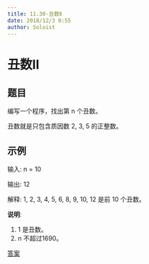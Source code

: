 ```yaml
---
title: 11.30-丑数Ⅱ
date: 2018/12/3 0:55
author: Soloist
---
```

    
# 丑数Ⅱ

## 题目

编写一个程序，找出第 n 个丑数。

丑数就是只包含质因数 2, 3, 5 的正整数。

## 示例

输入: n = 10

输出: 12

解释: 1, 2, 3, 4, 5, 6, 8, 9, 10, 12 是前 10 个丑数。

**说明**:  

1. 1 是丑数。
2. n 不超过1690。

[答案](https://github.com/aSoloist/java-algorithm/blob/master/code/2018/11/30/Solution.java)